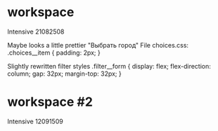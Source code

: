 # workspace
Intensive 21082508

Maybe looks a little prettier "Выбрать город"
File choices.css:
.choices__item {
    padding: 2px;
}

Slightly rewritten filter styles
.filter__form {
    display: flex;
    flex-direction: column;
    gap: 32px;
    margin-top: 32px;
}

# workspace #2
Intensive 12091509
